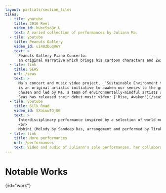 ```yaml
---
layout: partials/section_tiles
tiles:
  - tile: youtube
    title: 2016 Reel
    video_id: bUocSsoBr_U
    text: A varied collection of performances by Juliann Ma.
  - tile: youtube
    title: Peanuts Gallery
    video_id: ui48Zbuq06Y
    text: >
      Peanuts Gallery Piano Concerto:
      an original narrative which brings his cartoon characters and Zwilich's subtle musical nuances to life.
  - tile: link
    title: SEAS
    url: /seas
    text: >
      Ma’s concert and music video project, _‘Sustainable Environment through the Arts and Sciences’_,
      is an original artistic initiative to awaken our senses to the growing global issue of climate change.
      Chosen and led by Ma, a team of environmentally-mindful artists strive to immerse audiences, through uniquely collaborative and interdisciplinary performances, in the story of human’s impact on nature.
      Seas has released their debut music video: ['Rise, Awaken'](/seas).
  - tile: youtube
    title: Silk Road
    video_id: SXaiuwTGjGE
    text: >
      Interdisciplinary performance inspired by a selection of world music.
      <br>
      Mohini (Melody by Sandeep Das, arrangement and performed by Tirakitataka).
  - tile: link
    title: More performances
    url: /performances
    text: Video and audio of Juliann's solo performances, her collaborations, and her projects.
---
```


<!-- Any text below this line will go in front of the tiles listed above -->

# Notable Works
{:id="work"}
<!-- The tag above is a navigation link, as expected by the nav bar. Configure the nav bar in _config.yml -->
